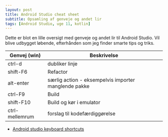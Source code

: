 ```yaml
---
layout: post
title: Android Studio cheat sheet
subtitle: Opsamling af genveje og andet lir
tags: [Android Studio, uge 11, kotlin]
---
```


Dette er blot en lille oversigt med genveje og andet lir til Android Studio. Vil blive udbygget løbende, efterhånden som jeg finder smarte tips og triks.

| Genvej (win) | Beskrivelse |
|---|---|
| ctrl-d | dubliker linje |
| shift-F6 | Refactor |
| alt-enter | særlig action - eksempelvis importer manglende pakke |
| ctrl-F9 | Build |
| shift-F10 | Build og kør i emulator |
| ctrl-mellemrum | forslag til kodefærdiggørelse |


- [Android studio keyboard shortcuts](https://developer.android.com/studio/intro/keyboard-shortcuts)
